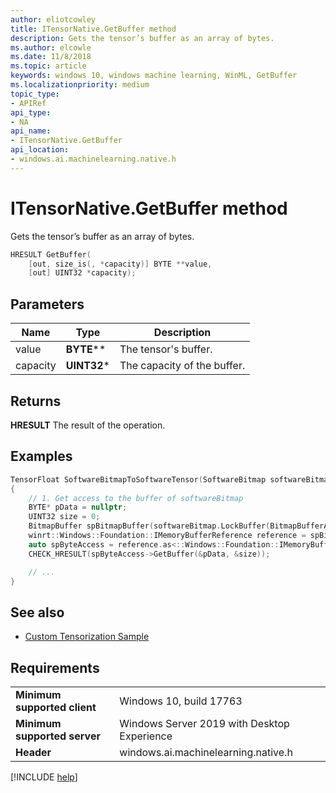 ```yaml
---
author: eliotcowley
title: ITensorNative.GetBuffer method
description: Gets the tensor’s buffer as an array of bytes.
ms.author: elcowle
ms.date: 11/8/2018
ms.topic: article
keywords: windows 10, windows machine learning, WinML, GetBuffer
ms.localizationpriority: medium
topic_type:
- APIRef
api_type:
- NA
api_name:
- ITensorNative.GetBuffer
api_location:
- windows.ai.machinelearning.native.h
---
```


# ITensorNative.GetBuffer method

Gets the tensor’s buffer as an array of bytes.

```cpp
HRESULT GetBuffer(
    [out, size_is(, *capacity)] BYTE **value, 
    [out] UINT32 *capacity);
```

## Parameters

| Name | Type | Description |
|------|------|-------------|
| value | **BYTE**\*\* | The tensor's buffer. |
| capacity | **UINT32**\* | The capacity of the buffer. |

## Returns

**HRESULT**
The result of the operation.

## Examples

```cpp
TensorFloat SoftwareBitmapToSoftwareTensor(SoftwareBitmap softwareBitmap)
{
    // 1. Get access to the buffer of softwareBitmap
    BYTE* pData = nullptr;
    UINT32 size = 0;
    BitmapBuffer spBitmapBuffer(softwareBitmap.LockBuffer(BitmapBufferAccessMode::Read));
    winrt::Windows::Foundation::IMemoryBufferReference reference = spBitmapBuffer.CreateReference();
    auto spByteAccess = reference.as<::Windows::Foundation::IMemoryBufferByteAccess>();
    CHECK_HRESULT(spByteAccess->GetBuffer(&pData, &size));

    // ...
}
```

## See also

* [Custom Tensorization Sample](https://github.com/Microsoft/Windows-Machine-Learning/tree/master/Samples/CustomTensorization)

## Requirements

| | |
|-|-|
| **Minimum supported client** | Windows 10, build 17763 |
| **Minimum supported server** | Windows Server 2019 with Desktop Experience |
| **Header** | windows.ai.machinelearning.native.h |

[!INCLUDE [help](../includes/get-help.md)]
